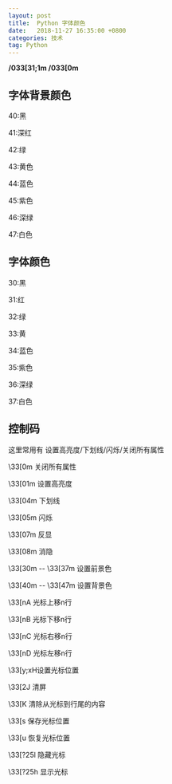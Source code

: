 ```yaml
---
layout: post
title:  Python 字体颜色 
date:   2018-11-27 16:35:00 +0800
categories: 技术
tag: Python
---
```



**/033[31;1m     /033[0m**

字体背景颜色
---
40:黑 

41:深红 

42:绿 

43:黄色 

44:蓝色 

45:紫色 

46:深绿 

47:白色 


字体颜色
---
30:黑 

31:红 

32:绿 

33:黄 

34:蓝色 

35:紫色 

36:深绿 

37:白色 


控制码
---
这里常用有 设置高亮度/下划线/闪烁/关闭所有属性

\33[0m 关闭所有属性 

\33[01m 设置高亮度 

\33[04m 下划线 

\33[05m 闪烁 

\33[07m 反显 

\33[08m 消隐 

\33[30m -- \33[37m 设置前景色 

\33[40m -- \33[47m 设置背景色 

\33[nA 光标上移n行 

\33[nB 光标下移n行 

\33[nC 光标右移n行 

\33[nD 光标左移n行 

\33[y;xH设置光标位置 

\33[2J 清屏 

\33[K 清除从光标到行尾的内容 

\33[s 保存光标位置 

\33[u 恢复光标位置 

\33[?25l 隐藏光标 

\33[?25h 显示光标